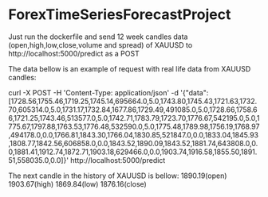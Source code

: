 # ForexTimeSeriesForecastProject

Just run the dockerfile and send 12 week candles data
(open,high,low,close,volume and spread) of XAUUSD to http://localhost:5000/predict as a POST

The data bellow is an example of request with real life data from XAUUSD candles:

curl -X POST -H 'Content-Type: application/json' -d '{"data": [1728.56,1755.46,1719.25,1745.14,695664.0,5.0,1743.80,1745.43,1721.63,1732.70,605314.0,5.0,1731.17,1732.84,1677.86,1729.49,491085.0,5.0,1728.66,1758.66,1721.25,1743.46,513577.0,5.0,1742.71,1783.79,1723.70,1776.67,542195.0,5.0,1775.67,1797.88,1763.53,1776.48,532590.0,5.0,1775.48,1789.98,1756.19,1768.97,494178.0,0.0,1766.81,1843.30,1766.04,1830.85,521847.0,0.0,1833.04,1845.93,1808.77,1842.56,606858.0,0.0,1843.52,1890.09,1843.52,1881.74,643808.0,0.0,1881.41,1912.74,1872.71,1903.18,629466.0,0.0,1903.74,1916.58,1855.50,1891.51,558035.0,0.0]}' http://localhost:5000/predict

The next candle in the history of XAUUSD is bellow:
1890.19(open)	1903.67(high) 	1869.84(low)	1876.16(close)